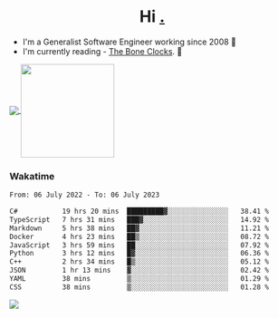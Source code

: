 <h1 align="center">Hi <a href="https://www.hackerrank.com/erasmosaraujo">.</a></h1>
 
- I'm a Generalist Software Engineer working  since 2008 🚀
- I'm currently reading - <a href="https://www.amazon.ca/Bone-Clocks-David-Mitchell/dp/0340921625">The Bone Clocks</a>. 📘
  
<p align="left">
  <a href="https://github.com/erasmosoares/github-readme-stats">
    <img
      align="center"
      src="https://github-readme-stats.vercel.app/api/top-langs/?username=erasmosoares&theme=radical&layout=compact"
    />
  </a>
  <a href="https://github.com/erasmosoares/github-readme-stats">
    <img
      align="center"
      height="165"
      src="https://github-readme-stats.vercel.app/api?username=erasmosoares&theme=radical&count_private=true&show_icons=true&custom_title=Github%20Status&hide=issues"
    />
  </a>
</p>

<!--
 ### Repo 
 
<p align="left">
 <a href="https://github.com/erasmosoares/github-readme-stats">
    <img
      align="center"
      height="165"
      src="https://github-readme-stats.vercel.app/api/pin?username=erasmosoares&repo=sample-node&title_color=fff&icon_color=f9f9f9&text_color=9f9f9f&bg_color=151515"
    />
  </a>
  <a href="https://github.com/erasmosoares/github-readme-stats">
    <img
      align="center"
      height="165"
      src="https://github-readme-stats.vercel.app/api/pin?username=erasmosoares&repo=sample-node&title_color=fff&icon_color=f9f9f9&text_color=9f9f9f&bg_color=151515"
    />
  </a>
</p>
-->

 ### Wakatime 

<!--START_SECTION:waka-->

```txt
From: 06 July 2022 - To: 06 July 2023

C#           19 hrs 20 mins  █████████▓░░░░░░░░░░░░░░░   38.41 %
TypeScript   7 hrs 31 mins   ███▓░░░░░░░░░░░░░░░░░░░░░   14.92 %
Markdown     5 hrs 38 mins   ██▓░░░░░░░░░░░░░░░░░░░░░░   11.21 %
Docker       4 hrs 23 mins   ██▒░░░░░░░░░░░░░░░░░░░░░░   08.72 %
JavaScript   3 hrs 59 mins   ██░░░░░░░░░░░░░░░░░░░░░░░   07.92 %
Python       3 hrs 12 mins   █▓░░░░░░░░░░░░░░░░░░░░░░░   06.36 %
C++          2 hrs 34 mins   █▒░░░░░░░░░░░░░░░░░░░░░░░   05.12 %
JSON         1 hr 13 mins    ▓░░░░░░░░░░░░░░░░░░░░░░░░   02.42 %
YAML         38 mins         ▒░░░░░░░░░░░░░░░░░░░░░░░░   01.29 %
CSS          38 mins         ▒░░░░░░░░░░░░░░░░░░░░░░░░   01.28 %
```

<!--END_SECTION:waka-->

![](https://komarev.com/ghpvc/?username=erasmosoares&color=brightgreen)
